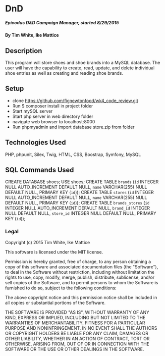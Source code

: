 # DnD

##### Epicodus D&D Campaign Manager, started 8/29/2015

#### By Tim White, Ike Mattice

## Description

This program will store shoes and shoe brands into a MySQL database. The user will have the capability to create, read, update, and delete individual shoe entries as well as creating and reading shoe brands.

## Setup

- clone https://github.com/fignewtonfood/wk4_code_review.git
- Run $ composer install in project folder
- Start mySQL server
- Start php server in web directory folder
- navigate web browser to localhost:8000
- Run phpmyadmin and import database store.zip from folder


## Technologies Used

PHP, phpunit, Silex, Twig, HTML, CSS, Boostrap, Symfony, MySQL

## SQL Commands Used
CREATE DATABASE shoes;
USE shoes;
CREATE TABLE `brands` (`id` INTEGER NULL AUTO_INCREMENT DEFAULT NULL, `name` VARCHAR(255) NULL DEFAULT NULL, PRIMARY KEY (`id`));
CREATE TABLE `stores` (`id` INTEGER NULL AUTO_INCREMENT DEFAULT NULL, `name` VARCHAR(255) NULL DEFAULT NULL, PRIMARY KEY (`id`));
CREATE TABLE `brands_stores` (`id` INTEGER NULL AUTO_INCREMENT DEFAULT NULL, `brand_id` INTEGER NULL DEFAULT NULL, `store_id` INTEGER NULL DEFAULT NULL, PRIMARY KEY (`id`));

### Legal


Copyright (c) 2015 Tim White, Ike Mattice

This software is licensed under the MIT license.

Permission is hereby granted, free of charge, to any person obtaining a copy of this software and associated documentation files (the "Software"), to deal in the Software without restriction, including without limitation the rights to use, copy, modify, merge, publish, distribute, sublicense, and/or sell
copies of the Software, and to permit persons to whom the Software is furnished to do so, subject to the following conditions:

The above copyright notice and this permission notice shall be included in all copies or substantial portions of the Software.

THE SOFTWARE IS PROVIDED "AS IS", WITHOUT WARRANTY OF ANY KIND, EXPRESS OR IMPLIED, INCLUDING BUT NOT LIMITED TO THE WARRANTIES OF MERCHANTABILITY,
FITNESS FOR A PARTICULAR PURPOSE AND NONINFRINGEMENT. IN NO EVENT SHALL THE AUTHORS OR COPYRIGHT HOLDERS BE LIABLE FOR ANY CLAIM, DAMAGES OR OTHER
LIABILITY, WHETHER IN AN ACTION OF CONTRACT, TORT OR OTHERWISE, ARISING FROM, OUT OF OR IN CONNECTION WITH THE SOFTWARE OR THE USE OR OTHER DEALINGS IN
THE SOFTWARE.
